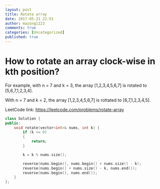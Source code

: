 ```yaml
---
layout: post
title: Rotate array
date: 2017-05-21 22:51
author: mazong1123
comments: true
categories: [Uncategorized]
published: true
---
```


# How to rotate an array clock-wise in kth position?

For example, with n = 7 and k = 3, the array [1,2,3,4,5,6,7] is rotated to [5,6,7,1,2,3,4].

With n = 7 and k = 2, the array [1,2,3,4,5,6,7] is rottated to [6,7,1,2,3,4,5].

LeetCode link: https://leetcode.com/problems/rotate-array

```cpp
class Solution {
public:
    void rotate(vector<int>& nums, int k) {
        if (k <= 0)
        {
            return;
        }

        k = k % nums.size();

        reverse(nums.begin(), nums.begin() + nums.size() - k);
        reverse(nums.begin() + nums.size() - k, nums.end());
        reverse(nums.begin(), nums.end());
    }
};
```
